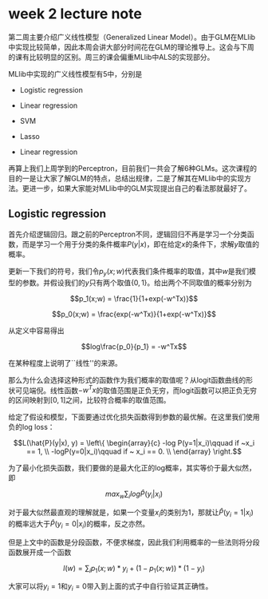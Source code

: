 # week 2 lecture note

第二周主要介绍广义线性模型（Generalized Linear Model）。由于GLM在MLlib中实现比较简单，因此本周会讲大部分时间花在GLM的理论推导上。这会与下周的课有比较明显的区别。周三的课会偏重MLlib中ALS的实现部分。

MLlib中实现的广义线性模型有5中，分别是

- Logistic regression

- Linear regression

- SVM

- Lasso

- Linear regression

再算上我们上周学到的Perceptron，目前我们一共会了解6种GLMs。这次课程的目的一是让大家了解GLM的特点，总结出规律，二是了解其在MLlib中的实现方法。更进一步，如果大家能对MLlib中的GLM实现提出自己的看法那就最好了。

## Logistic regression

首先介绍逻辑回归。跟之前的Perceptron不同，逻辑回归不再是学习一个分类函数，而是学习一个用于分类的条件概率$P(y|x)$，即在给定$x$的条件下，求解$y$取值的概率。

更新一下我们的符号，我们令$p_y(x;w)$代表我们条件概率的取值，其中$w$是我们模型的参数。并假设我们的$y$只有两个取值$\{0, 1\}$。给出两个不同取值的概率分别为

$$p_1(x;w) = \frac{1}{1+exp(-w^Tx)}$$

$$p_0(x;w) = \frac{exp(-w^Tx)}{1+exp(-w^Tx)}$$

从定义中容易得出

$$log\frac{p_0}{p_1} = -w^Tx$$

在某种程度上说明了``线性''的来源。

那么为什么会选择这种形式的函数作为我们概率的取值呢？从logit函数曲线的形状可见端倪。线性函数$-w^Tx$的取值范围是正负无穷，而logit函数可以把正负无穷的区间映射到$[0, 1]$之间，比较符合概率的取值范围。

给定了假设和模型，下面要通过优化损失函数得到参数的最优解。在这里我们使用负的log loss：

$$L(\hat{P}(y|x), y) = \left\{
   \begin{array}{c}
   -log P(y=1|x_i)\qquad if ~x_i == 1,  \\
   -logP(y=0|x_i)\qquad if ~ x_i == 0.  \\
   \end{array}
  \right.$$

为了最小化损失函数，我们要做的是最大化正的log概率，其实等价于最大似然，即

$$max_w\sum_ilog\hat{P}(y_i|x_i)$$

对于最大似然最直观的理解就是，如果一个变量$x_i$的类别为1，那就让$\hat{P}(y_i=1|x_i)$的概率远大于$\hat{P}(y_i=0|x_i)$的概率，反之亦然。

但是上文中的函数是分段函数，不便求梯度，因此我们利用概率的一些法则将分段函数展开成一个函数

$$l(w) = \sum_ip_1(x;w)*y_i + (1-p_1(x;w))*(1-y_i)$$

大家可以将$y_i=1$和$y_i=0$带入到上面的式子中自行验证其正确性。





































































































































































































































































































































































































































































































































































































































































